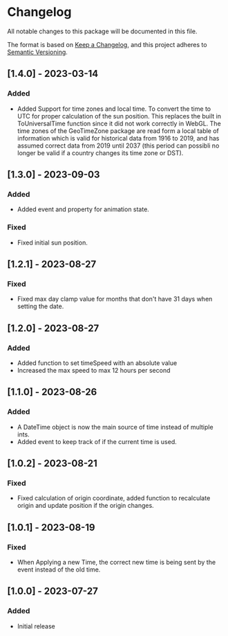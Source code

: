 ﻿# Changelog

All notable changes to this package will be documented in this file.

The format is based on [Keep a Changelog](https://keepachangelog.com/en/1.0.0/),
and this project adheres to [Semantic Versioning](https://semver.org/spec/v2.0.0.html).

## [1.4.0] - 2023-03-14

### Added
- Added Support for time zones and local time. To convert the time to UTC for proper calculation of the sun position. This replaces the built in ToUniversalTime function since it did not work correctly in WebGL. The time zones of the GeoTimeZone package are read form a local table of information which is valid for historical data from 1916 to 2019, and has assumed correct data from 2019 until 2037 (this period can possibli no longer be valid if a country changes its time zone or DST).

## [1.3.0] - 2023-09-03

### Added
- Added event and property for animation state.

### Fixed
- Fixed initial sun position.

## [1.2.1] - 2023-08-27

### Fixed
- Fixed max day clamp value for months that don't have 31 days when setting the date.

## [1.2.0] - 2023-08-27

### Added
- Added function to set timeSpeed with an absolute value
- Increased the max speed to max 12 hours per second

## [1.1.0] - 2023-08-26

### Added
- A DateTime object is now the main source of time instead of multiple ints.
- Added event to keep track of if the current time is used.

## [1.0.2] - 2023-08-21

### Fixed

- Fixed calculation of origin coordinate, added function to recalculate origin and update position if the origin changes.

## [1.0.1] - 2023-08-19

### Fixed

- When Applying a new Time, the correct new time is being sent by the event instead of the old time.

## [1.0.0] - 2023-07-27

### Added

- Initial release

